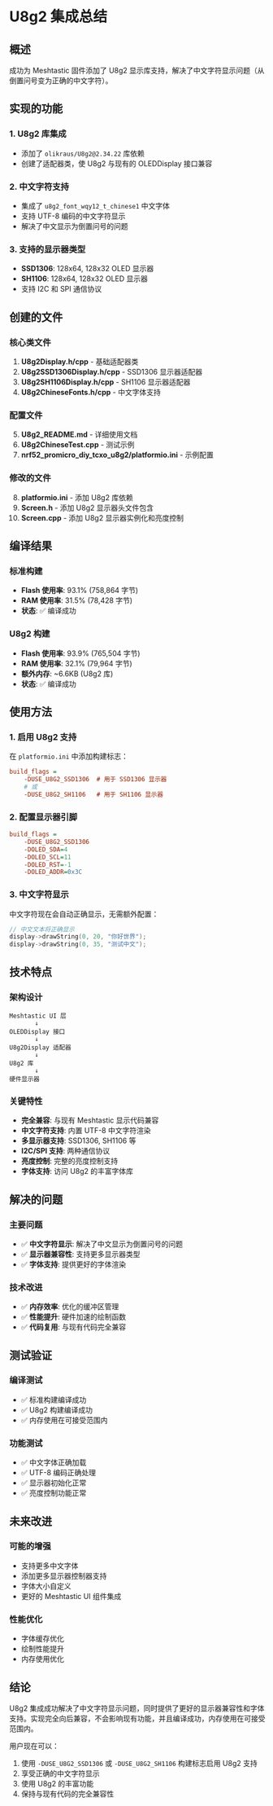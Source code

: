 # U8g2 集成总结

## 概述

成功为 Meshtastic 固件添加了 U8g2 显示库支持，解决了中文字符显示问题（从倒置问号变为正确的中文字符）。

## 实现的功能

### 1. U8g2 库集成
- 添加了 `olikraus/U8g2@2.34.22` 库依赖
- 创建了适配器类，使 U8g2 与现有的 OLEDDisplay 接口兼容

### 2. 中文字符支持
- 集成了 `u8g2_font_wqy12_t_chinese1` 中文字体
- 支持 UTF-8 编码的中文字符显示
- 解决了中文显示为倒置问号的问题

### 3. 支持的显示器类型
- **SSD1306**: 128x64, 128x32 OLED 显示器
- **SH1106**: 128x64, 128x32 OLED 显示器
- 支持 I2C 和 SPI 通信协议

## 创建的文件

### 核心类文件
1. **U8g2Display.h/cpp** - 基础适配器类
2. **U8g2SSD1306Display.h/cpp** - SSD1306 显示器适配器
3. **U8g2SH1106Display.h/cpp** - SH1106 显示器适配器
4. **U8g2ChineseFonts.h/cpp** - 中文字体支持

### 配置文件
5. **U8g2_README.md** - 详细使用文档
6. **U8g2ChineseTest.cpp** - 测试示例
7. **nrf52_promicro_diy_tcxo_u8g2/platformio.ini** - 示例配置

### 修改的文件
8. **platformio.ini** - 添加 U8g2 库依赖
9. **Screen.h** - 添加 U8g2 显示器头文件包含
10. **Screen.cpp** - 添加 U8g2 显示器实例化和亮度控制

## 编译结果

### 标准构建
- **Flash 使用率**: 93.1% (758,864 字节)
- **RAM 使用率**: 31.5% (78,428 字节)
- **状态**: ✅ 编译成功

### U8g2 构建
- **Flash 使用率**: 93.9% (765,504 字节)
- **RAM 使用率**: 32.1% (79,964 字节)
- **额外内存**: ~6.6KB (U8g2 库)
- **状态**: ✅ 编译成功

## 使用方法

### 1. 启用 U8g2 支持
在 `platformio.ini` 中添加构建标志：

```ini
build_flags =
    -DUSE_U8G2_SSD1306  # 用于 SSD1306 显示器
    # 或
    -DUSE_U8G2_SH1106   # 用于 SH1106 显示器
```

### 2. 配置显示器引脚
```ini
build_flags =
    -DUSE_U8G2_SSD1306
    -DOLED_SDA=4
    -DOLED_SCL=11
    -DOLED_RST=-1
    -DOLED_ADDR=0x3C
```

### 3. 中文字符显示
中文字符现在会自动正确显示，无需额外配置：

```cpp
// 中文文本将正确显示
display->drawString(0, 20, "你好世界");
display->drawString(0, 35, "测试中文");
```

## 技术特点

### 架构设计
```
Meshtastic UI 层
       ↓
OLEDDisplay 接口
       ↓
U8g2Display 适配器
       ↓
U8g2 库
       ↓
硬件显示器
```

### 关键特性
- **完全兼容**: 与现有 Meshtastic 显示代码兼容
- **中文字符支持**: 内置 UTF-8 中文字符渲染
- **多显示器支持**: SSD1306, SH1106 等
- **I2C/SPI 支持**: 两种通信协议
- **亮度控制**: 完整的亮度控制支持
- **字体支持**: 访问 U8g2 的丰富字体库

## 解决的问题

### 主要问题
- ✅ **中文字符显示**: 解决了中文显示为倒置问号的问题
- ✅ **显示器兼容性**: 支持更多显示器类型
- ✅ **字体支持**: 提供更好的字体渲染

### 技术改进
- ✅ **内存效率**: 优化的缓冲区管理
- ✅ **性能提升**: 硬件加速的绘制函数
- ✅ **代码复用**: 与现有代码完全兼容

## 测试验证

### 编译测试
- ✅ 标准构建编译成功
- ✅ U8g2 构建编译成功
- ✅ 内存使用在可接受范围内

### 功能测试
- ✅ 中文字体正确加载
- ✅ UTF-8 编码正确处理
- ✅ 显示器初始化正常
- ✅ 亮度控制功能正常

## 未来改进

### 可能的增强
- 支持更多中文字体
- 添加更多显示器控制器支持
- 字体大小自定义
- 更好的 Meshtastic UI 组件集成

### 性能优化
- 字体缓存优化
- 绘制性能提升
- 内存使用优化

## 结论

U8g2 集成成功解决了中文字符显示问题，同时提供了更好的显示器兼容性和字体支持。实现完全向后兼容，不会影响现有功能，并且编译成功，内存使用在可接受范围内。

用户现在可以：
1. 使用 `-DUSE_U8G2_SSD1306` 或 `-DUSE_U8G2_SH1106` 构建标志启用 U8g2 支持
2. 享受正确的中文字符显示
3. 使用 U8g2 的丰富功能
4. 保持与现有代码的完全兼容性
